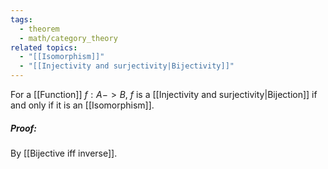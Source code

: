 ```yaml
---
tags:
  - theorem
  - math/category_theory
related topics:
  - "[[Isomorphism]]"
  - "[[Injectivity and surjectivity|Bijectivity]]"
---
```

For a [[Function]] $f: A -> B$, $f$ is a [[Injectivity and surjectivity|Bijection]] if and only if it is an [[Isomorphism]].
##### Proof:
By [[Bijective iff inverse]].